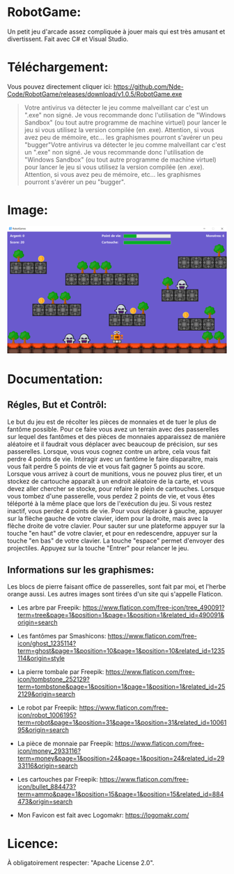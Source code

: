 # RobotGame:

Un petit jeu d'arcade assez compliquée à jouer mais qui est très amusant et divertissent. Fait avec C# et Visual Studio.

# Téléchargement:

Vous pouvez directement cliquer ici: https://github.com/Nde-Code/RobotGame/releases/download/v1.0.5/RobotGame.exe

> Votre antivirus va détecter le jeu comme malveillant car c'est un ".exe" non signé. Je vous recommande donc l'utilisation de "Windows Sandbox" (ou tout autre programme de machine virtuel) pour lancer le jeu si vous utilisez la version compilée (en .exe). Attention, si vous avez peu de mémoire, etc... les graphismes pourront s'avérer un peu "bugger"Votre antivirus va détecter le jeu comme malveillant car c'est un ".exe" non signé. Je vous recommande donc l'utilisation de "Windows Sandbox" (ou tout autre programme de machine virtuel) pour lancer le jeu si vous utilisez la version compilée (en .exe). Attention, si vous avez peu de mémoire, etc... les graphismes pourront s'avérer un peu "bugger".

# Image:

![RobotGame](https://github.com/Nde-Code/RobotGame/blob/main/RobotGame.png)

# Documentation:

## Régles, But et Contrôl:

Le but du jeu est de récolter les pièces de monnaies et de tuer le plus de fantôme possible. Pour ce faire vous avez un terrain avec des passerelles sur lequel des fantômes et des pièces de monnaies apparaissez de manière aléatoire et il faudrait vous déplacer avec beaucoup de précision, sur ses passerelles. Lorsque, vous vous cognez contre un arbre, cela vous fait perdre 4 points de vie. Intéragir avec un fantôme le faire disparaître, mais vous fait perdre 5 points de vie et vous fait gagner 5 points au score. Lorsque vous arrivez à court de munitions, vous ne pouvez plus tirer, et un stockez de cartouche apparaît à un endroit aléatoire de la carte, et vous devez aller chercher se stocke, pour refaire le plein de cartouches. Lorsque vous tombez d'une passerelle, vous perdez 2 points de vie, et vous êtes téléporté à la même place que lors de l'exécution du jeu. Si vous restez inactif, vous perdez 4 points de vie. Pour vous déplacer à gauche, appuyer sur la flèche gauche de votre clavier, idem pour la droite, mais avec la flèche droite de votre clavier. Pour sauter sur une plateforme appuyer sur la touche "en haut" de votre clavier, et pour en redescendre, appuyer sur la touche "en bas" de votre clavier. La touche "espace" permet d'envoyer des projectiles. Appuyez sur la touche "Entrer" pour relancer le jeu.

## Informations sur les graphismes:

Les blocs de pierre faisant office de passerelles, sont fait par moi, et l'herbe orange aussi. Les autres images sont tirées d'un site qui s'appelle Flaticon.

- Les arbre par Freepik: https://www.flaticon.com/free-icon/tree_490091?term=tree&page=1&position=1&page=1&position=1&related_id=490091&origin=search

- Les fantômes par Smashicons: https://www.flaticon.com/free-icon/ghost_1235114?term=ghost&page=1&position=10&page=1&position=10&related_id=1235114&origin=style

- La pierre tombale par Freepik: https://www.flaticon.com/free-icon/tombstone_252129?term=tombstone&page=1&position=1&page=1&position=1&related_id=252129&origin=search

- Le robot par Freepik: https://www.flaticon.com/free-icon/robot_1006195?term=robot&page=1&position=31&page=1&position=31&related_id=1006195&origin=search

- La pièce de monnaie par Freepik: https://www.flaticon.com/free-icon/money_2933116?term=money&page=1&position=24&page=1&position=24&related_id=2933116&origin=search

- Les cartouches par Freepik: https://www.flaticon.com/free-icon/bullet_884473?term=ammo&page=1&position=15&page=1&position=15&related_id=884473&origin=search

- Mon Favicon est fait avec Logomakr: https://logomakr.com/

# Licence:

À obligatoirement respecter: "Apache License 2.0".
